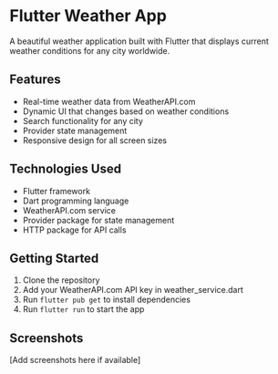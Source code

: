 # Flutter Weather App

A beautiful weather application built with Flutter that displays current weather conditions for any city worldwide.

## Features
- Real-time weather data from WeatherAPI.com
- Dynamic UI that changes based on weather conditions
- Search functionality for any city
- Provider state management
- Responsive design for all screen sizes

## Technologies Used
- Flutter framework
- Dart programming language
- WeatherAPI.com service
- Provider package for state management
- HTTP package for API calls

## Getting Started
1. Clone the repository
2. Add your WeatherAPI.com API key in weather_service.dart
3. Run `flutter pub get` to install dependencies
4. Run `flutter run` to start the app

## Screenshots
[Add screenshots here if available]
